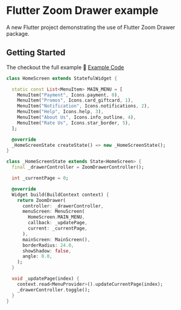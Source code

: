 # Flutter Zoom Drawer example

A new Flutter project demonstrating the use of Flutter Zoom Drawer package.

## Getting Started

The checkout the full example :memo: [Example Code](https://github.com/medyas/flutter_zoom_drawer/tree/master/example/)

```dart
class HomeScreen extends StatefulWidget {

  static const List<MenuItem> MAIN_MENU = [
    MenuItem("Payment", Icons.payment, 0),
    MenuItem("Promos", Icons.card_giftcard, 1),
    MenuItem("Notification", Icons.notifications, 2),
    MenuItem("Help", Icons.help, 3),
    MenuItem("About Us", Icons.info_outline, 4),
    MenuItem("Rate Us", Icons.star_border, 5),
  ];

  @override
  _HomeScreenState createState() => new _HomeScreenState();
}

class _HomeScreenState extends State<HomeScreen> {
  final _drawerController = ZoomDrawerController();

  int _currentPage = 0;

  @override
  Widget build(BuildContext context) {
    return ZoomDrawer(
      controller: _drawerController,
      menuScreen: MenuScreen(
        HomeScreen.MAIN_MENU,
        callback: _updatePage,
        current: _currentPage,
      ),
      mainScreen: MainScreen(),
      borderRadius: 24.0,
      showShadow: false,
      angle: 0.0,
    );
  }

  void _updatePage(index) {
    context.read<MenuProvider>().updateCurrentPage(index);
    _drawerController.toggle();
  }
}
```
